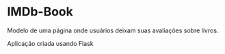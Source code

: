 # IMDb-Book
Modelo de uma página onde usuários deixam suas avaliações sobre livros.

Aplicação criada usando Flask
